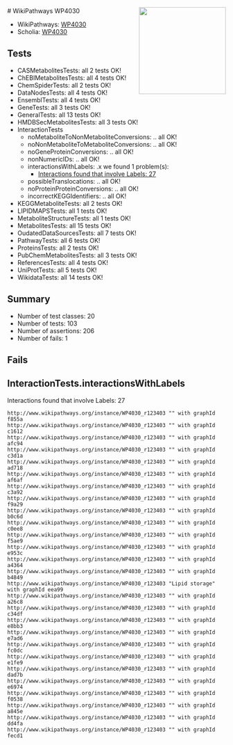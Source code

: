 <img style="float: right; width: 200px" src="https://upload.wikimedia.org/wikipedia/commons/thumb/8/83/Wplogo_with_text_500.png/640px-Wplogo_with_text_500.png" />
# WikiPathways WP4030

* WikiPathways: [WP4030](https://new.wikipathways.org/pathways/WP4030)
* Scholia: [WP4030](https://scholia.toolforge.org/wikipathways/WP4030)
## Tests
* CASMetabolitesTests: all 2 tests OK!
* ChEBIMetabolitesTests: all 4 tests OK!
* ChemSpiderTests: all 2 tests OK!
* DataNodesTests: all 4 tests OK!
* EnsemblTests: all 4 tests OK!
* GeneTests: all 3 tests OK!
* GeneralTests: all 13 tests OK!
* HMDBSecMetabolitesTests: all 3 tests OK!
* InteractionTests
    * noMetaboliteToNonMetaboliteConversions: .. all OK!
    * noNonMetaboliteToMetaboliteConversions: .. all OK!
    * noGeneProteinConversions: .. all OK!
    * nonNumericIDs: .. all OK!
    * interactionsWithLabels: .x we found 1 problem(s):
        * [Interactions found that involve Labels: 27](#fe97a8de)
    * possibleTranslocations: .. all OK!
    * noProteinProteinConversions: .. all OK!
    * incorrectKEGGIdentifiers: .. all OK!
* KEGGMetaboliteTests: all 2 tests OK!
* LIPIDMAPSTests: all 1 tests OK!
* MetaboliteStructureTests: all 1 tests OK!
* MetabolitesTests: all 15 tests OK!
* OudatedDataSourcesTests: all 7 tests OK!
* PathwayTests: all 6 tests OK!
* ProteinsTests: all 2 tests OK!
* PubChemMetabolitesTests: all 3 tests OK!
* ReferencesTests: all 4 tests OK!
* UniProtTests: all 5 tests OK!
* WikidataTests: all 14 tests OK!


## Summary

* Number of test classes: 20
* Number of tests: 103
* Number of assertions: 206
* Number of fails: 1

## Fails

<a name="fe97a8de" />

## InteractionTests.interactionsWithLabels

Interactions found that involve Labels: 27
```
http://www.wikipathways.org/instance/WP4030_r123403 "" with graphId f855a
http://www.wikipathways.org/instance/WP4030_r123403 "" with graphId c1612
http://www.wikipathways.org/instance/WP4030_r123403 "" with graphId afc94
http://www.wikipathways.org/instance/WP4030_r123403 "" with graphId c3d1a
http://www.wikipathways.org/instance/WP4030_r123403 "" with graphId ad718
http://www.wikipathways.org/instance/WP4030_r123403 "" with graphId af6af
http://www.wikipathways.org/instance/WP4030_r123403 "" with graphId c3a92
http://www.wikipathways.org/instance/WP4030_r123403 "" with graphId f9a29
http://www.wikipathways.org/instance/WP4030_r123403 "" with graphId b0c6d
http://www.wikipathways.org/instance/WP4030_r123403 "" with graphId c0ee8
http://www.wikipathways.org/instance/WP4030_r123403 "" with graphId f5ae9
http://www.wikipathways.org/instance/WP4030_r123403 "" with graphId e953c
http://www.wikipathways.org/instance/WP4030_r123403 "" with graphId a4364
http://www.wikipathways.org/instance/WP4030_r123403 "" with graphId b4849
http://www.wikipathways.org/instance/WP4030_r123403 "Lipid storage" with graphId eea99
http://www.wikipathways.org/instance/WP4030_r123403 "" with graphId a26c8
http://www.wikipathways.org/instance/WP4030_r123403 "" with graphId c34df
http://www.wikipathways.org/instance/WP4030_r123403 "" with graphId e8bb3
http://www.wikipathways.org/instance/WP4030_r123403 "" with graphId e7ad6
http://www.wikipathways.org/instance/WP4030_r123403 "" with graphId fc0dc
http://www.wikipathways.org/instance/WP4030_r123403 "" with graphId e1fe9
http://www.wikipathways.org/instance/WP4030_r123403 "" with graphId dad7b
http://www.wikipathways.org/instance/WP4030_r123403 "" with graphId e6974
http://www.wikipathways.org/instance/WP4030_r123403 "" with graphId f0538
http://www.wikipathways.org/instance/WP4030_r123403 "" with graphId a845e
http://www.wikipathways.org/instance/WP4030_r123403 "" with graphId dd4fa
http://www.wikipathways.org/instance/WP4030_r123403 "" with graphId fecd1
```

